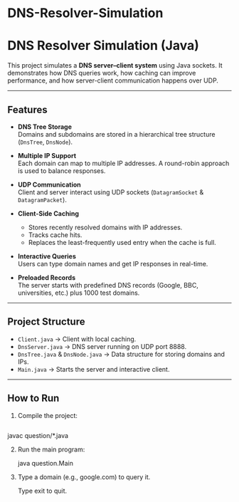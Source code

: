 # DNS-Resolver-Simulation
# DNS Resolver Simulation (Java)

This project simulates a **DNS server–client system** using Java sockets. It demonstrates how DNS queries work, how caching can improve performance, and how server-client communication happens over UDP.

---

## Features

- **DNS Tree Storage**  
  Domains and subdomains are stored in a hierarchical tree structure (`DnsTree`, `DnsNode`).

- **Multiple IP Support**  
  Each domain can map to multiple IP addresses. A round-robin approach is used to balance responses.

- **UDP Communication**  
  Client and server interact using UDP sockets (`DatagramSocket` & `DatagramPacket`).

- **Client-Side Caching**  
  - Stores recently resolved domains with IP addresses.  
  - Tracks cache hits.  
  - Replaces the least-frequently used entry when the cache is full.  

- **Interactive Queries**  
  Users can type domain names and get IP responses in real-time.

- **Preloaded Records**  
  The server starts with predefined DNS records (Google, BBC, universities, etc.) plus 1000 test domains.

---

## Project Structure

- `Client.java` → Client with local caching.  
- `DnsServer.java` → DNS server running on UDP port 8888.  
- `DnsTree.java` & `DnsNode.java` → Data structure for storing domains and IPs.  
- `Main.java` → Starts the server and interactive client.  

---

## How to Run

1. Compile the project:  
   ```bash
  javac question/*.java

2. Run the main program:

   java question.Main
   
3. Type a domain (e.g., google.com) to query it.

   Type exit to quit.
